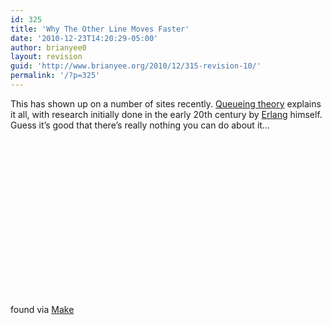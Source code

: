 ```yaml
---
id: 325
title: 'Why The Other Line Moves Faster'
date: '2010-12-23T14:20:29-05:00'
author: brianyee0
layout: revision
guid: 'http://www.brianyee.org/2010/12/315-revision-10/'
permalink: '/?p=325'
---
```


This has shown up on a number of sites recently. [Queueing theory](http://en.wikipedia.org/wiki/Queueing_theory) explains it all, with research initially done in the early 20th century by [Erlang](http://en.wikipedia.org/wiki/Agner_Krarup_Erlang) himself. Guess it’s good that there’s really nothing you can do about it…

<object height="250" width="400"><param name="movie" value="http://www.youtube.com/v/F5Ri_HhziI0?fs=1&hl=en_US"></param><param name="allowFullScreen" value="true"></param><param name="allowscriptaccess" value="always"></param></object>

found via [Make](http://blog.makezine.com/archive/2010/12/why_the_other_line_is_likely_to_mov.html)
